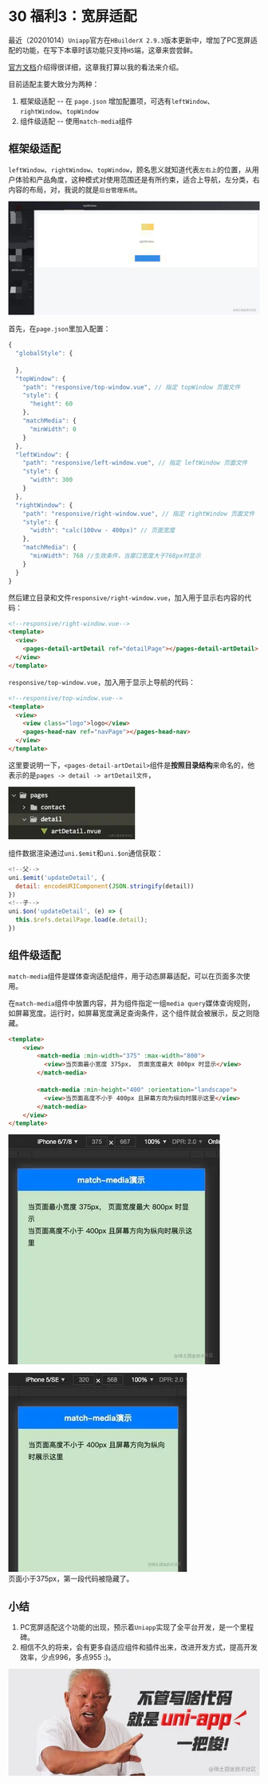 # 30 福利3：宽屏适配

最近（20201014）`Uniapp`官方在`HBuilderX 2.9.3`版本更新中，增加了PC宽屏适配的功能，在写下本章时该功能只支持`H5`端，这章来尝尝鲜。

[官方文档](https://uniapp.dcloud.net.cn/adapt)介绍得很详细，这章我打算以我的看法来介绍。

目前适配主要大致分为两种：

1. 框架级适配 -- 在 `page.json` 增加配置项，可选有`leftWindow`、`rightWindow`、`topWindow`
2. 组件级适配 -- 使用`match-media`组件

## 框架级适配

`leftWindow`、`rightWindow`、`topWindow`，顾名思义就知道代表`左右上`的位置，从用户体验和产品角度，这种模式对使用范围还是有所约束，适合上导航，左分类，右内容的布局，对，我说的就是`后台管理系统`。

![](./images/24132ac7c516fbb10a6e15c0e4b12e54.webp )

首先，在`page.json`里加入配置：

```js
{
  "globalStyle": {

  },
  "topWindow": {
    "path": "responsive/top-window.vue", // 指定 topWindow 页面文件
    "style": {
      "height": 60
    },
    "matchMedia": {
      "minWidth": 0
    }
  },
  "leftWindow": {
    "path": "responsive/left-window.vue", // 指定 leftWindow 页面文件
    "style": {
      "width": 300
    }
  },
  "rightWindow": {
    "path": "responsive/right-window.vue", // 指定 rightWindow 页面文件
    "style": {
      "width": "calc(100vw - 400px)" // 页面宽度
    },
    "matchMedia": {
      "minWidth": 768 //生效条件，当窗口宽度大于768px时显示
    }
  }
}
```

然后建立目录和文件`responsive/right-window.vue`，加入用于显示右内容的代码：

```html
<!--responsive/right-window.vue-->
<template>
  <view>
    <pages-detail-artDetail ref="detailPage"></pages-detail-artDetail>
  </view>
</template>
```

`responsive/top-window.vue`，加入用于显示上导航的代码：

```html
<!--responsive/top-window.vue-->
<template>
  <view>
    <view class="logo">logo</view>
    <pages-head-nav ref="navPage"></pages-head-nav>
  </view>
</template>
```

这里要说明一下，`<pages-detail-artDetail>`组件是**按照目录结构**来命名的，他表示的是`pages -> detail -> artDetail文件`，

![](./images/37fb62e02ddf26d234d976561651eed8.webp )

组件数据渲染通过`uni.$emit`和`uni.$on`通信获取：

```js
<!--父-->
uni.$emit('updateDetail', {
  detail: encodeURIComponent(JSON.stringify(detail))
})
<!--子-->
uni.$on('updateDetail', (e) => {
  this.$refs.detailPage.load(e.detail);
})
```

## 组件级适配

`match-media`组件是媒体查询适配组件，用于动态屏幕适配，可以在页面多次使用。

在`match-media`组件中放置内容，并为组件指定一组`media query`媒体查询规则，如屏幕宽度。运行时，如屏幕宽度满足查询条件，这个组件就会被展示，反之则隐藏。

```html
<template>
    <view>
        <match-media :min-width="375" :max-width="800">
          <view>当页面最小宽度 375px， 页面宽度最大 800px 时显示</view>
        </match-media>

        <match-media :min-height="400" :orientation="landscape">
          <view>当页面高度不小于 400px 且屏幕方向为纵向时展示这里</view>
        </match-media>
    </view>
</template>
```

![](./images/4506198382aea30a0bb2ed53bbe49dd8.webp )  

![](./images/9d77c9fdd1c50cc2613246ef65c89883.webp )  
页面小于375px，第一段代码被隐藏了。


## 小结

1. PC宽屏适配这个功能的出现，预示着`Uniapp`实现了全平台开发，是一个里程碑。
2. 相信不久的将来，会有更多自适应组件和插件出来，改进开发方式，提高开发效率，少点996，多点955 :)。  

![](./images/a9d4590703d94a4a1c8bfbecc6368841.webp )